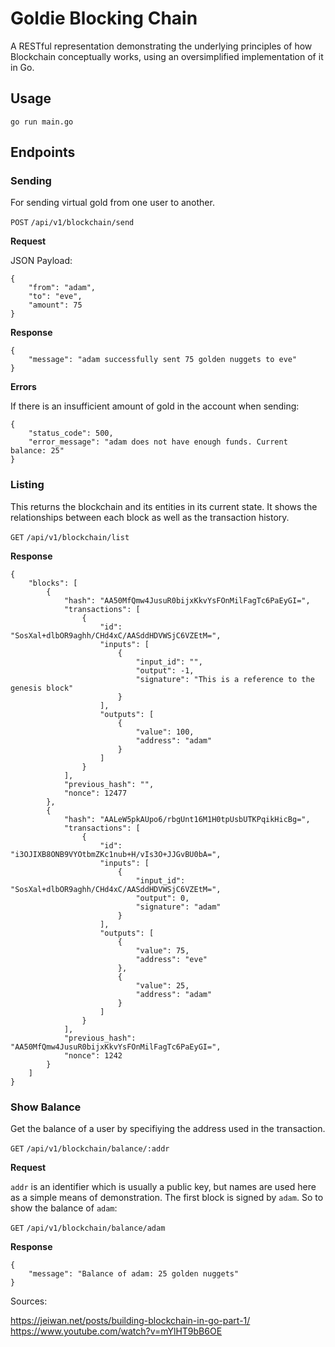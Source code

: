 # Goldie Blocking Chain

A RESTful representation demonstrating the underlying principles of how Blockchain conceptually works, using an oversimplified implementation of it in Go. 

## Usage

`go run main.go`

## Endpoints

### Sending 

For sending virtual gold from one user to another. 

`POST` `/api/v1/blockchain/send`

**Request**

JSON Payload:

```
{
	"from": "adam",
	"to": "eve",
	"amount": 75
}
```

**Response**

```
{
    "message": "adam successfully sent 75 golden nuggets to eve"
}
```

**Errors**

If there is an insufficient amount of gold in the account when sending:

```
{
    "status_code": 500,
    "error_message": "adam does not have enough funds. Current balance: 25"
}
```

### Listing

This returns the blockchain and its entities in its current state. It shows the relationships between each block as well as the transaction history.

`GET` `/api/v1/blockchain/list`

**Response**

```
{
    "blocks": [
        {
            "hash": "AA50MfQmw4JusuR0bijxKkvYsFOnMilFagTc6PaEyGI=",
            "transactions": [
                {
                    "id": "SosXal+dlbOR9aghh/CHd4xC/AASddHDVWSjC6VZEtM=",
                    "inputs": [
                        {
                            "input_id": "",
                            "output": -1,
                            "signature": "This is a reference to the genesis block"
                        }
                    ],
                    "outputs": [
                        {
                            "value": 100,
                            "address": "adam"
                        }
                    ]
                }
            ],
            "previous_hash": "",
            "nonce": 12477
        },
        {
            "hash": "AALeW5pkAUpo6/rbgUnt16M1H0tpUsbUTKPqikHicBg=",
            "transactions": [
                {
                    "id": "i3OJIXB8ONB9VYOtbmZKc1nub+H/vIs3O+JJGvBU0bA=",
                    "inputs": [
                        {
                            "input_id": "SosXal+dlbOR9aghh/CHd4xC/AASddHDVWSjC6VZEtM=",
                            "output": 0,
                            "signature": "adam"
                        }
                    ],
                    "outputs": [
                        {
                            "value": 75,
                            "address": "eve"
                        },
                        {
                            "value": 25,
                            "address": "adam"
                        }
                    ]
                }
            ],
            "previous_hash": "AA50MfQmw4JusuR0bijxKkvYsFOnMilFagTc6PaEyGI=",
            "nonce": 1242
        }
    ]
}
```

### Show Balance

Get the balance of a user by specifiying the address used in the transaction. 

`GET` `/api/v1/blockchain/balance/:addr`

**Request**

`addr` is an identifier which is usually a public key, but names are used here as a simple means of demonstration. The first block is signed by `adam`.  So to show the balance of `adam`:

`GET` `/api/v1/blockchain/balance/adam`

**Response**

```
{
    "message": "Balance of adam: 25 golden nuggets"
}
```

Sources:

https://jeiwan.net/posts/building-blockchain-in-go-part-1/
https://www.youtube.com/watch?v=mYlHT9bB6OE
